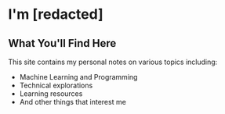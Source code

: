 # I'm [redacted]

## What You'll Find Here

This site contains my personal notes on various topics including:

- Machine Learning and Programming
- Technical explorations
- Learning resources
- And other things that interest me
